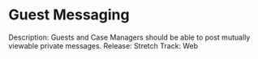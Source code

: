 # Guest Messaging

Description: Guests and Case Managers should be able to post mutually viewable private messages.
Release: Stretch
Track: Web